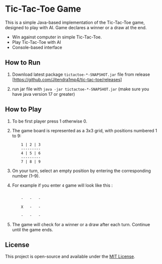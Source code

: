 # Tic-Tac-Toe Game

This is a simple Java-based implementation of the Tic-Tac-Toe game, 
designed to play with AI. Game declares a winner or a draw at the end.
- Win against computer in simple Tic-Tac-Toe.
- Play Tic-Tac-Toe with AI
- Console-based interface

## How to Run
1. Download latest package `tictactoe-*-SNAPSHOT.jar` file from release [https://github.com/Jitendra1mp4/tic-tac-toe/releases]


2. run jar file with `java -jar tictactoe-*-SNAPSHOT.jar` (make sure you have java version 17 or greater)

## How to Play

1. To be first player press 1 otherwise 0.
2. The game board is represented as a 3x3 grid, with positions numbered 1 to 9:

    ```
        1 | 2 | 3
        ---------
        4 | 5 | 6
        ---------
        7 | 8 | 9
    ```

3. On your turn, select an empty position by entering the corresponding number (1–9).

4. For example if you enter `4` game will look like this :

    ```

        -   -   - 

        X   -   - 

        -   -   - 

    ```

5. The game will check for a winner or a draw after each turn. Continue until the game ends.

## License
This project is open-source and available under the [MIT License](LICENSE).
